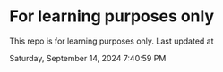 # For learning purposes only
This repo is for learning purposes only.
Last updated at

Saturday, September 14, 2024 7:40:59 PM

